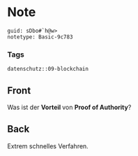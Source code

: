 # Note
```
guid: sDbo#`h@w>
notetype: Basic-9c783
```

### Tags
```
datenschutz::09-blockchain
```

## Front
Was ist der <b>Vorteil </b>von <b>Proof of Authority</b>?

## Back
Extrem schnelles Verfahren.
